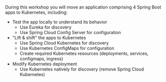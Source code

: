 During this workshop you will move an application comprising 4 Spring Boot apps to Kubernetes, including:

*   Test the app locally to understand its behavior
    * Use Eureka for discovery
    * Use Spring Cloud Config Server for configuration
*   "Lift & shift" the apps to Kubernetes
    * Use Spring Cloud Kubernetes for discovery
    * Use Kubernetes ConfigMaps for configuration
    * Create required Kubernetes resources (deployments, services, configmaps, ingress)
*   Modify Kubernetes deployment
    * Use Kubernetes natively for discovery (remove Spring Cloud Kubernetes)